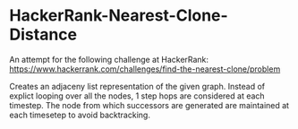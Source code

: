 # HackerRank-Nearest-Clone-Distance
An attempt for the following challenge at HackerRank:
https://www.hackerrank.com/challenges/find-the-nearest-clone/problem

Creates an adjaceny list representation of the given graph. Instead of explict looping over all the nodes, 1 step hops are considered at each timestep. The node from which successors are generated are maintained at each timesetep to avoid backtracking.
